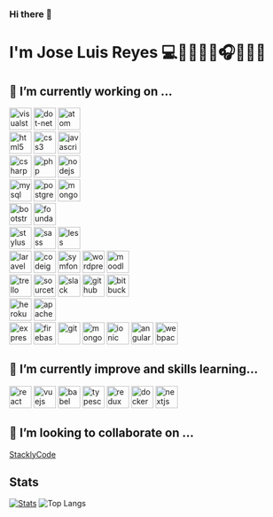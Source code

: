 ### Hi there 👋

# I'm Jose Luis Reyes 💻👨‍👩‍👦‍👦🎧🤖👨‍💻

<!-- Skill -->

## 🔭 I’m currently working on ...
<p align="left">
   <img src="https://devicon.dev/devicon.git/icons/visualstudio/visualstudio-plain.svg" alt="visualstudio" width="40" height="40" />
   <img src="https://devicon.dev/devicon.git/icons/dot-net/dot-net-original.svg" alt="dot-net" width="40" height="40" />
   <img src="https://devicon.dev/devicon.git/icons/atom/atom-original.svg" alt="atom" width="40" height="40" />   
   <br>
   <img src="https://devicon.dev/devicon.git/icons/html5/html5-original.svg" alt="html5" width="40" height="40" />
   <img src="https://devicon.dev/devicon.git/icons/css3/css3-original.svg" alt="css3" width="40" height="40" />
   <img src="https://devicons.github.io/devicon/devicon.git/icons/javascript/javascript-original.svg" alt="javascript" width="40" height="40"/>
   <br>
   <img src="https://devicon.dev/devicon.git/icons/csharp/csharp-original.svg" alt="csharp" width="40" height="40" />
   <img src="https://devicon.dev/devicon.git/icons/php/php-original.svg" alt="php" width="40" height="40" />   
   <img src="https://devicon.dev/devicon.git/icons/nodejs/nodejs-original.svg" alt="nodejs" width="40" height="40"/>
   <br>
   <img src="https://devicon.dev/devicon.git/icons/mysql/mysql-original.svg" alt="mysql" width="40" height="40" />
   <img src="https://devicon.dev/devicon.git/icons/postgresql/postgresql-original.svg" alt="postgress" width="40" height="40" />
   <img src="https://devicon.dev/devicon.git/icons/mongodb/mongodb-original.svg" alt="mongodb" width="40" height="40" />
   
   <br>
   <img src="https://devicon.dev/devicon.git/icons/bootstrap/bootstrap-plain.svg" alt="bootstrap" width="40" height="40" />
   <img src="https://devicon.dev/devicon.git/icons/foundation/foundation-original.svg" alt="foundation" width="40" height="40" />
   <br>
   <img src="https://devicon.dev/devicon.git/icons/stylus/stylus-original.svg" alt="stylus" width="40" height="40" />
   <img src="https://devicon.dev/devicon.git/icons/sass/sass-original.svg" alt="sass" width="40" height="40" />
   <img src="https://devicon.dev/devicon.git/icons/less/less-plain-wordmark.svg" alt="less" width="40" height="40" />   
   <br>
   <img src="https://devicon.dev/devicon.git/icons/laravel/laravel-plain.svg" alt="laravel" width="40" height="40" />
   <img src="https://devicon.dev/devicon.git/icons/codeigniter/codeigniter-plain.svg" alt="codeigniter" width="40" height="40" />
   <img src="https://devicon.dev/devicon.git/icons/symfony/symfony-original.svg" alt="symfony" width="40" height="40" />
   <img src="https://devicon.dev/devicon.git/icons/wordpress/wordpress-plain.svg" alt="wordpress" width="40" height="40" />
   <img src="https://devicon.dev/devicon.git/icons/moodle/moodle-original.svg" alt="moodle" width="40" height="40" /> 
   <br>
   <img src="https://devicon.dev/devicon.git/icons/trello/trello-plain.svg" alt="trello" width="40" height="40" />
   <img src="https://devicon.dev/devicon.git/icons/sourcetree/sourcetree-original.svg" alt="sourcetree" width="40" height="40" />
   <img src="https://devicon.dev/devicon.git/icons/slack/slack-original.svg" alt="slack" width="40" height="40" />
   <img src="https://devicon.dev/devicon.git/icons/github/github-original.svg" alt="github" width="40" height="40" />
   <img src="https://devicon.dev/devicon.git/icons/bitbucket/bitbucket-original.svg" alt="bitbucket" width="40" height="40" />
   <br>
   <img src="https://devicon.dev/devicon.git/icons/heroku/heroku-original.svg" alt="heroku" width="40" height="40" /> 
   <img src="https://devicon.dev/devicon.git/icons/apache/apache-original.svg" alt="apache" width="40" height="40" />    
   <br>
   <img src="https://devicons.github.io/devicon/devicon.git/icons/express/express-original-wordmark.svg" alt="express" width="40" height="40"/>
   <img src="https://www.vectorlogo.zone/logos/firebase/firebase-icon.svg" alt="firebase" width="40" height="40"/>
   <img src="https://www.vectorlogo.zone/logos/git-scm/git-scm-icon.svg" alt="git" width="40" height="40"/>
   <img src="https://devicons.github.io/devicon/devicon.git/icons/mongodb/mongodb-original-wordmark.svg" alt="mongodb" width="40" height="40"/>
   <img src="https://devicon.dev/devicon.git/icons/ionic/ionic-original.svg" alt="ionic" width="40" height="40" />
   <img src="https://devicon.dev/devicon.git/icons/angularjs/angularjs-original.svg" alt="angular" width="40" height="40" />
   <img src="https://devicon.dev/devicon.git/icons/webpack/webpack-original.svg" alt="webpack" width="40" height="40" />   
 </p>

##  🚀 I’m currently improve and skills learning...
<p align="left">
   <img src="https://devicons.github.io/devicon/devicon.git/icons/react/react-original-wordmark.svg" alt="react" width="40" height="40"/>
   <img src="https://devicon.dev/devicon.git/icons/vuejs/vuejs-original.svg" alt="vuejs" width="40" height="40"/>
   <img src="https://devicon.dev/devicon.git/icons/babel/babel-original.svg" alt="babel" width="40" height="40"/>   
   <img src="https://devicons.github.io/devicon/devicon.git/icons/typescript/typescript-original.svg" alt="typescript" width="40" height="40"/>
   <img src="https://devicon.dev/devicon.git/icons/redux/redux-original.svg" alt="redux" width="40" height="40"/>
   <img src="https://devicon.dev/devicon.git/icons/docker/docker-original.svg" alt="docker" width="40" height="40" />   
   <img src="https://cdn.worldvectorlogo.com/logos/nextjs-3.svg" alt="nextjs" width="40" height="40"/>
</p>

## 👯 I’m looking to collaborate on ...
<p align="left">
  <a href="https://github.com/orgs/StacklyCode">StacklyCode</a>
</p>

<!-- Stats -->

## Stats

[![Stats](https://github-readme-stats.vercel.app/api?username=joseluisroot)](https://github.com/anuraghazra/github-readme-stats)
![Top Langs](https://github-readme-stats.vercel.app/api/top-langs/?username=joseluisroot&layout=compact)

<!--
**joseluisroot/joseluisroot** is a ✨ _special_ ✨ repository because its `README.md` (this file) appears on your GitHub profile.

https://github-readme-stats.vercel.app/api?username=joseluisroot&bg_color=30,e96443,904e95&title_color=fff&text_color=fff

Here are some ideas to get you started:

- 🔭 I’m currently working on ...
-  ...
- 👯 I’m looking to collaborate on ...
- 🤔 I’m looking for help with ...
- 💬 Ask me about ...
- 📫 How to reach me: ...
- 😄 Pronouns: ...
- ⚡ Fun fact: ...
-->
